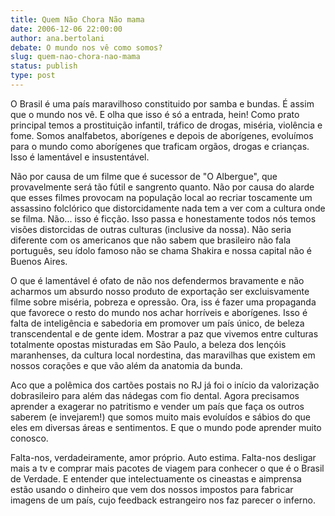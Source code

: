 ```yaml
---
title: Quem Não Chora Não mama
date: 2006-12-06 22:00:00
author: ana.bertolani
debate: O mundo nos vê como somos?
slug: quem-nao-chora-nao-mama
status: publish 
type: post
---
```


O Brasil é uma país maravilhoso constituido por samba e bundas. É assim que o mundo nos vê. E olha que isso é só a entrada, hein! Como prato principal temos a prostituição infantil, tráfico de drogas, miséria, violência e fome. Somos analfabetos, aborígenes e depois de aborígenes, evoluímos para o mundo como aborígenes que traficam orgãos, drogas e crianças. Isso é lamentável e insustentável.   

Não por causa de um filme que é sucessor de "O Albergue", que provavelmente será tão fútil e sangrento quanto. Não por causa do alarde que esses filmes provocam na população local ao recriar toscamente um assassino folclórico que distorcidamente nada tem a ver com a cultura onde se filma. Não... isso é ficção. Isso passa e honestamente todos nós temos visões distorcidas de outras culturas (inclusive da nossa). Não seria diferente com os americanos que não sabem que brasileiro não fala português, seu ídolo famoso não se chama Shakira e nossa capital não é Buenos Aires.  

O que é lamentável é ofato de não nos defendermos bravamente e não acharmos um absurdo nosso produto de exportação ser excluisvamente filme sobre miséria, pobreza e opressão. Ora, iss é fazer uma propaganda que favorece o resto do mundo nos achar horríveis e aborígenes. Isso é falta de inteligência e sabedoria em promover um país único, de beleza transcendental e de gente idem. Mostrar a paz que vivemos entre culturas totalmente opostas misturadas em São Paulo, a beleza dos lençóis maranhenses, da cultura local nordestina, das maravilhas que existem em nossos corações e que vão além da anatomia da bunda.  

Aco que a polêmica dos cartões postais no RJ já foi o início da valorização dobrasileiro para além das nádegas com fio dental. Agora precisamos aprender a exagerar no patritismo e vender um país que faça os outros saberem (e invejarem!) que somos muito mais evoluídos e sábios do que eles em diversas áreas e sentimentos. E que o mundo pode aprender muito conosco.  

Falta-nos, verdadeiramente, amor próprio. Auto estima. Falta-nos desligar mais a tv e comprar mais pacotes de viagem para conhecer o que é o Brasil de Verdade. E entender que intelectuamente os cineastas e aimprensa estão usando o dinheiro que vem dos nossos impostos para fabricar imagens de um país, cujo feedback estrangeiro nos faz parecer o inferno.
